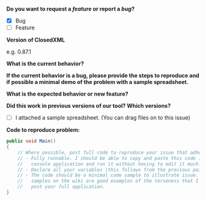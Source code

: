 **Do you want to request a *feature* or report a *bug*?**
- [x] Bug
- [ ] Feature

**Version of ClosedXML**

e.g. 0.87.1

**What is the current behavior?**

**If the current behavior is a bug, please provide the steps to reproduce and 
if possible a minimal demo of the problem with a sample spreadsheet.**

**What is the expected behavior or new feature?**

**Did this work in previous versions of our tool?  Which versions?**

- [ ] I attached a sample spreadsheet.  (You can drag files on to this issue)

**Code to reproduce problem:**
```c#
public void Main()
{
    // Where possible, post full code to reproduce your issue that adheres to:
    // - Fully runnable. I should be able to copy and paste this code into a 
    //   console application and run it without having to edit it much.
    // - Declare all your variables (this follows from the previous point)
    // - The code should be a minimal code sample to illustrate issue. The code 
    //   samples on the wiki are good examples of the terseness that I want. Don't
    //   post your full application.
}
```
